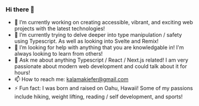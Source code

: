 ### Hi there 👋

- 🔭 I’m currently working on creating accessible, vibrant, and exciting web projects with the latest technologies!
- 🌱 I’m currently trying to delve deeper into type manipulation / safety using Typescript. As well as looking into Svelte and Remix!
- 🤔 I’m looking for help with anything that you are knowledgable in! I'm always looking to learn from others!
- 💬 Ask me about anything Typescript / React / Next.js related! I am very passionate about modern web development and could talk about it for hours!
- 📫 How to reach me: kalamakiefer@gmail.com
- ⚡ Fun fact: I was born and raised on Oahu, Hawaii! Some of my passions include hiking, weight lifting, reading / self development, and sports!

